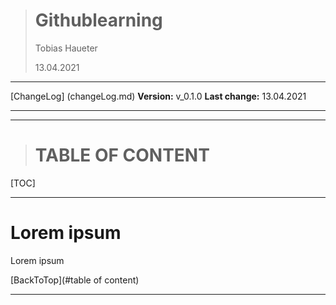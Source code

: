 > # Githublearning
>
> Tobias Haueter
>
> 13.04.2021

---

[ChangeLog] (changeLog.md)   **Version:** v_0.1.0		**Last change:** 13.04.2021

---





---





> # TABLE OF CONTENT

[TOC]

---






# Lorem ipsum

Lorem ipsum

[BackToTop](#table of content)

---


